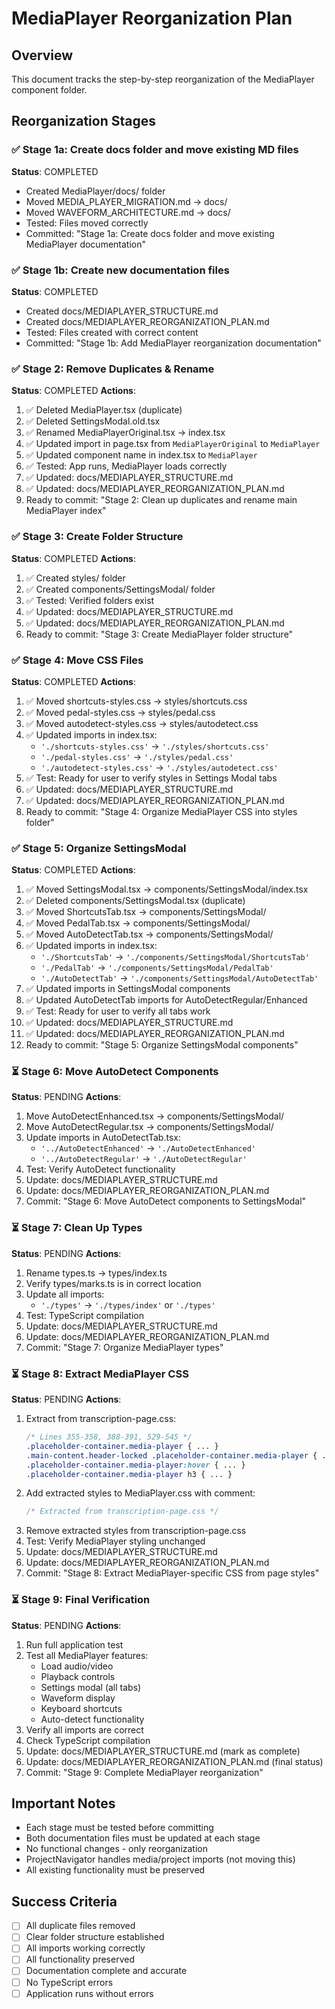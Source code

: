 # MediaPlayer Reorganization Plan

## Overview
This document tracks the step-by-step reorganization of the MediaPlayer component folder.

## Reorganization Stages

### ✅ Stage 1a: Create docs folder and move existing MD files
**Status**: COMPLETED
- Created MediaPlayer/docs/ folder
- Moved MEDIA_PLAYER_MIGRATION.md → docs/
- Moved WAVEFORM_ARCHITECTURE.md → docs/
- Tested: Files moved correctly
- Committed: "Stage 1a: Create docs folder and move existing MediaPlayer documentation"

### ✅ Stage 1b: Create new documentation files
**Status**: COMPLETED
- Created docs/MEDIAPLAYER_STRUCTURE.md
- Created docs/MEDIAPLAYER_REORGANIZATION_PLAN.md
- Tested: Files created with correct content
- Committed: "Stage 1b: Add MediaPlayer reorganization documentation"

### ✅ Stage 2: Remove Duplicates & Rename
**Status**: COMPLETED
**Actions**:
1. ✅ Deleted MediaPlayer.tsx (duplicate)
2. ✅ Deleted SettingsModal.old.tsx
3. ✅ Renamed MediaPlayerOriginal.tsx → index.tsx
4. ✅ Updated import in page.tsx from `MediaPlayerOriginal` to `MediaPlayer`
5. ✅ Updated component name in index.tsx to `MediaPlayer`
6. ✅ Tested: App runs, MediaPlayer loads correctly
7. ✅ Updated: docs/MEDIAPLAYER_STRUCTURE.md
8. ✅ Updated: docs/MEDIAPLAYER_REORGANIZATION_PLAN.md
9. Ready to commit: "Stage 2: Clean up duplicates and rename main MediaPlayer index"

### ✅ Stage 3: Create Folder Structure
**Status**: COMPLETED
**Actions**:
1. ✅ Created styles/ folder
2. ✅ Created components/SettingsModal/ folder
3. ✅ Tested: Verified folders exist
4. ✅ Updated: docs/MEDIAPLAYER_STRUCTURE.md
5. ✅ Updated: docs/MEDIAPLAYER_REORGANIZATION_PLAN.md
6. Ready to commit: "Stage 3: Create MediaPlayer folder structure"

### ✅ Stage 4: Move CSS Files
**Status**: COMPLETED
**Actions**:
1. ✅ Moved shortcuts-styles.css → styles/shortcuts.css
2. ✅ Moved pedal-styles.css → styles/pedal.css
3. ✅ Moved autodetect-styles.css → styles/autodetect.css
4. ✅ Updated imports in index.tsx:
   - `'./shortcuts-styles.css'` → `'./styles/shortcuts.css'`
   - `'./pedal-styles.css'` → `'./styles/pedal.css'`
   - `'./autodetect-styles.css'` → `'./styles/autodetect.css'`
5. ✅ Test: Ready for user to verify styles in Settings Modal tabs
6. ✅ Updated: docs/MEDIAPLAYER_STRUCTURE.md
7. ✅ Updated: docs/MEDIAPLAYER_REORGANIZATION_PLAN.md
8. Ready to commit: "Stage 4: Organize MediaPlayer CSS into styles folder"

### ✅ Stage 5: Organize SettingsModal
**Status**: COMPLETED
**Actions**:
1. ✅ Moved SettingsModal.tsx → components/SettingsModal/index.tsx
2. ✅ Deleted components/SettingsModal.tsx (duplicate)
3. ✅ Moved ShortcutsTab.tsx → components/SettingsModal/
4. ✅ Moved PedalTab.tsx → components/SettingsModal/
5. ✅ Moved AutoDetectTab.tsx → components/SettingsModal/
6. ✅ Updated imports in index.tsx:
   - `'./ShortcutsTab'` → `'./components/SettingsModal/ShortcutsTab'`
   - `'./PedalTab'` → `'./components/SettingsModal/PedalTab'`
   - `'./AutoDetectTab'` → `'./components/SettingsModal/AutoDetectTab'`
7. ✅ Updated imports in SettingsModal components
8. ✅ Updated AutoDetectTab imports for AutoDetectRegular/Enhanced
9. ✅ Test: Ready for user to verify all tabs work
10. ✅ Updated: docs/MEDIAPLAYER_STRUCTURE.md
11. ✅ Updated: docs/MEDIAPLAYER_REORGANIZATION_PLAN.md
12. Ready to commit: "Stage 5: Organize SettingsModal components"

### ⏳ Stage 6: Move AutoDetect Components
**Status**: PENDING
**Actions**:
1. Move AutoDetectEnhanced.tsx → components/SettingsModal/
2. Move AutoDetectRegular.tsx → components/SettingsModal/
3. Update imports in AutoDetectTab.tsx:
   - `'../AutoDetectEnhanced'` → `'./AutoDetectEnhanced'`
   - `'../AutoDetectRegular'` → `'./AutoDetectRegular'`
4. Test: Verify AutoDetect functionality
5. Update: docs/MEDIAPLAYER_STRUCTURE.md
6. Update: docs/MEDIAPLAYER_REORGANIZATION_PLAN.md
7. Commit: "Stage 6: Move AutoDetect components to SettingsModal"

### ⏳ Stage 7: Clean Up Types
**Status**: PENDING
**Actions**:
1. Rename types.ts → types/index.ts
2. Verify types/marks.ts is in correct location
3. Update all imports:
   - `'./types'` → `'./types/index'` or `'./types'`
4. Test: TypeScript compilation
5. Update: docs/MEDIAPLAYER_STRUCTURE.md
6. Update: docs/MEDIAPLAYER_REORGANIZATION_PLAN.md
7. Commit: "Stage 7: Organize MediaPlayer types"

### ⏳ Stage 8: Extract MediaPlayer CSS
**Status**: PENDING
**Actions**:
1. Extract from transcription-page.css:
   ```css
   /* Lines 355-358, 388-391, 529-545 */
   .placeholder-container.media-player { ... }
   .main-content.header-locked .placeholder-container.media-player { ... }
   .placeholder-container.media-player:hover { ... }
   .placeholder-container.media-player h3 { ... }
   ```
2. Add extracted styles to MediaPlayer.css with comment:
   ```css
   /* Extracted from transcription-page.css */
   ```
3. Remove extracted styles from transcription-page.css
4. Test: Verify MediaPlayer styling unchanged
5. Update: docs/MEDIAPLAYER_STRUCTURE.md
6. Update: docs/MEDIAPLAYER_REORGANIZATION_PLAN.md
7. Commit: "Stage 8: Extract MediaPlayer-specific CSS from page styles"

### ⏳ Stage 9: Final Verification
**Status**: PENDING
**Actions**:
1. Run full application test
2. Test all MediaPlayer features:
   - Load audio/video
   - Playback controls
   - Settings modal (all tabs)
   - Waveform display
   - Keyboard shortcuts
   - Auto-detect functionality
3. Verify all imports are correct
4. Check TypeScript compilation
5. Update: docs/MEDIAPLAYER_STRUCTURE.md (mark as complete)
6. Update: docs/MEDIAPLAYER_REORGANIZATION_PLAN.md (final status)
7. Commit: "Stage 9: Complete MediaPlayer reorganization"

## Important Notes
- Each stage must be tested before committing
- Both documentation files must be updated at each stage
- No functional changes - only reorganization
- ProjectNavigator handles media/project imports (not moving this)
- All existing functionality must be preserved

## Success Criteria
- [ ] All duplicate files removed
- [ ] Clear folder structure established
- [ ] All imports working correctly
- [ ] All functionality preserved
- [ ] Documentation complete and accurate
- [ ] No TypeScript errors
- [ ] Application runs without errors